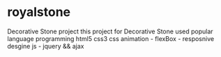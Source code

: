 # royalstone
Decorative Stone  project
this project for Decorative Stone used popular language programming 
html5 
css3 
css animation  - flexBox - resposnive desgine
js - jquery && ajax 
